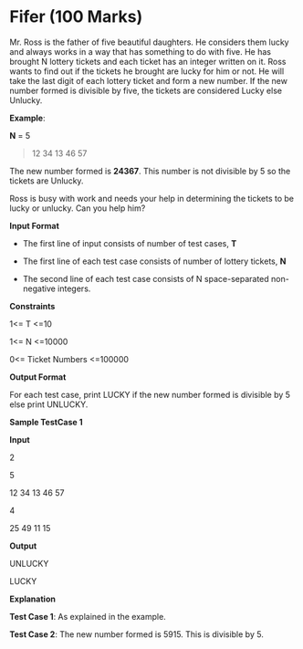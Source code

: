 
# **Fifer** (100 Marks)

Mr. Ross is the father of five beautiful daughters. He considers them lucky and always works in a way that has something to do with five. He has brought N lottery tickets and each ticket has an integer written on it. Ross wants to find out if the tickets he brought are lucky for him or not. He will take the last digit of each lottery ticket and form a new number. If the new number formed is divisible by five, the tickets are considered Lucky else Unlucky.

  
  

**Example**:

  

**N** = 5

> 12 34 13 46 57

  
  
  
  
  

The new number formed is **24367**. This number is not divisible by 5 so the tickets are Unlucky.

  
  

Ross is busy with work and needs your help in determining the tickets to be lucky or unlucky. Can you help him?

  
  
  
  

**Input Format**

 - The first line of input consists of number of test cases, **T**

  

 - The first line of each test case consists of number of lottery
   tickets, **N**

  

 - The second line of each test case consists of N space-separated
   non-negative integers.

  
  
  

**Constraints**

1<= T <=10

  

1<= N <=10000

  

0<= Ticket Numbers <=100000

  
  
  

**Output Format**

For each test case, print LUCKY if the new number formed is divisible by 5 else print UNLUCKY.

  

**Sample TestCase 1**

**Input**

2

5

12 34 13 46 57

4

25 49 11 15

**Output**

UNLUCKY

LUCKY


**Explanation**

**Test Case 1**: As explained in the example.

  

**Test Case 2**: The new number formed is 5915. This is divisible by 5.